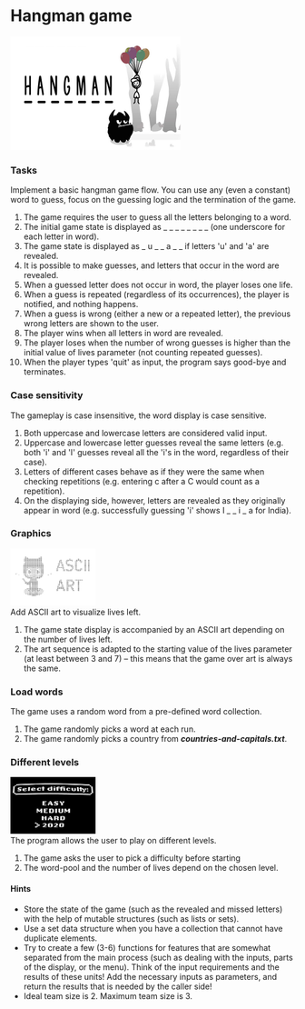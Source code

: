 # Hangman game

<!-- [//]: # (![Hang-man]&#40;Hangman_OG-logo.jpg&#41;) -->
<img src="pictures/Hangman_OG-logo.jpg" alt="Hangman OG logo" width="300" height="200"><br>
<!-- <img src="pictures/Hangman_OG-logo.jpg" alt="Hangman logo" width="300" height="200"> -->



### Tasks
Implement a basic hangman game flow. You can use any (even a constant) word to guess, focus on the guessing logic and the termination of the game.

1. The game requires the user to guess all the letters belonging to a word.
2. The initial game state is displayed as _ _ _ _ _ _ _ _ (one underscore for each letter in word).
3. The game state is displayed as _ u _ _ a _ _ if letters 'u' and 'a' are revealed.
4. It is possible to make guesses, and letters that occur in the word are revealed.
5. When a guessed letter does not occur in word, the player loses one life.
6. When a guess is repeated (regardless of its occurrences), the player is notified, and nothing happens.
7. When a guess is wrong (either a new or a repeated letter), the previous wrong letters are shown to the user.
8. The player wins when all letters in word are revealed.
9. The player loses when the number of wrong guesses is higher than the initial value of lives parameter (not counting repeated guesses).
10. When the player types 'quit' as input, the program says good-bye and terminates.

### Case sensitivity
The gameplay is case insensitive, the word display is case sensitive.

1. Both uppercase and lowercase letters are considered valid input.
2. Uppercase and lowercase letter guesses reveal the same letters (e.g. both 'i' and 'I' guesses reveal all the 'i's in the word, regardless of their case).
3. Letters of different cases behave as if they were the same when checking repetitions (e.g. entering c after a C would count as a repetition).
4. On the displaying side, however, letters are revealed as they originally appear in word (e.g. successfully guessing 'i' shows I _ _ i _ a for India).

### Graphics
<img src="pictures/ascii_art.png" alt="Ascii art" width="150" height="100">
<br>
Add ASCII art to visualize lives left.

1. The game state display is accompanied by an ASCII art depending on the number of lives left.
2. The art sequence is adapted to the starting value of the lives parameter (at least between 3 and 7) – this means that the game over art is always the same.

### Load words
The game uses a random word from a pre-defined word collection.

1. The game randomly picks a word at each run.
2. The game randomly picks a country from ***countries-and-capitals.txt***.

### Different levels
<img src="pictures/difficulty_levels.jpg" alt="Ascii art" width="150" height="100">
<br>
The program allows the user to play on different levels.

1. The game asks the user to pick a difficulty before starting
2. The word-pool and the number of lives depend on the chosen level.


#### Hints
- Store the state of the game (such as the revealed and missed letters) with the help of mutable structures (such as lists or sets).
- Use a set data structure when you have a collection that cannot have duplicate elements.
- Try to create a few (3-6) functions for features that are somewhat separated from the main process (such as dealing with the inputs, parts of the display, or the menu). Think of the input requirements and the results of these units! Add the necessary inputs as parameters, and return the results that is needed by the caller side!
- Ideal team size is 2. Maximum team size is 3.